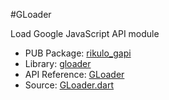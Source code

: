 #GLoader

Load Google JavaScript API module

* PUB Package: [rikulo_gapi](http://pub.dartlang.org/packages/rikulo_gapi)
* Library: [gloader](gapi:)
* API Reference: [GLoader](gapi:gloader)
* Source: [GLoader.dart](source:gapi:lib/src)
